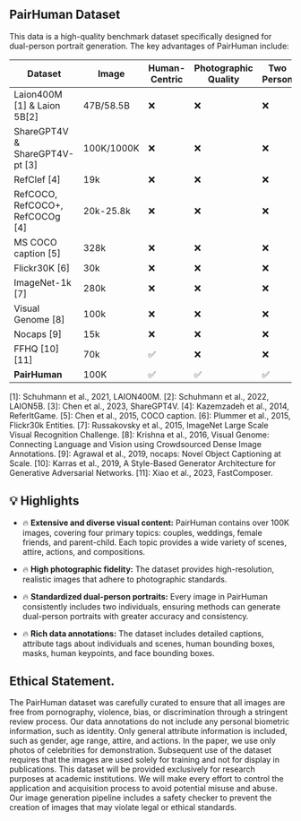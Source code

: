 
## PairHuman Dataset
This data is a high-quality benchmark dataset specifically designed for dual-person portrait generation. The key advantages of PairHuman include: 


| **Dataset** | **Image** | **Human-Centric** | **Photographic Quality** | **Two Person** | **Detailed Captions** | **Attribute Tags** | **Human BBoxes** | **Human Masks** | **Key-points** | **Face BBoxes** |
| --- | --- | --- | --- | --- | --- | --- | --- | --- | --- | --- |
| Laion400M \[1\] & Laion 5B\[2\] | 47B/58.5B | ❌ | ❌ | ❌ | ❌ | ❌ | ❌ | ❌ | ❌ |
| ShareGPT4V & ShareGPT4V-pt \[3\] | 100K/1000K | ❌ | ❌ | ❌ | ✅ | ❌ | ❌ | ❌ | ❌ |
| RefClef \[4\] | 19k | ❌ | ❌ | ❌ | ❌ | ❌ | ❌ | ❌ | ❌ | ❌ |
| RefCOCO, RefCOCO+, RefCOCOg \[4\] | 20k-25.8k | ❌ | ❌ | ❌ | ❌ | ✅ | ✅ | ✅ | ✅ | ❌ |
| MS COCO caption \[5\] | 328k | ❌ | ❌ | ❌ | ❌ | ✅ | ✅ | ✅ | ✅ | ❌ |
| Flickr30K \[6\] | 30k | ❌ | ❌ | ❌ | ❌ | ❌ | ❌ | ❌ | ❌ | ❌ |
| ImageNet-1k \[7\] | 280k | ❌ | ❌ | ❌ | ❌ | ✅ | ✅ | ✅ | ❌ | ❌ |
| Visual Genome \[8\] | 100k | ❌ | ❌ | ❌ | ❌ | ✅ | ✅ | ✅ | ❌ | ❌ |
| Nocaps \[9\] | 15k | ❌ | ❌ | ❌ | ❌ | ❌ | ❌ | ❌ | ❌ | ❌ |
| FFHQ \[10\]\[11\] | 70k | ✅ | ❌ | ❌ | ❌ | ✅ | ✅ | ✅ | ❌ | ❌ |
| **PairHuman** | 100K | ✅ | ✅ | ✅ | ✅ | ✅ | ✅ | ✅ | ✅ | ✅ |

\[1\]: Schuhmann et al., 2021, LAION400M.
\[2\]: Schuhmann et al., 2022, LAION5B.
\[3\]: Chen et al., 2023, ShareGPT4V.
\[4\]: Kazemzadeh et al., 2014, ReferItGame.
\[5\]: Chen et al., 2015, COCO caption.
\[6\]: Plummer et al., 2015, Flickr30k Entities.
\[7\]: Russakovsky et al., 2015, ImageNet Large Scale Visual Recognition Challenge.
\[8\]: Krishna et al., 2016, Visual Genome: Connecting Language and Vision using Crowdsourced Dense Image Annotations.
\[9\]: Agrawal et al., 2019, nocaps: Novel Object Captioning at Scale.
\[10\]: Karras et al., 2019, A Style-Based Generator Architecture for Generative Adversarial Networks.
\[11\]: Xiao et al., 2023, FastComposer.

## 💡 Highlights

- 🔥  **Extensive and diverse visual content:** PairHuman contains over 100K images, covering four primary topics: couples, weddings, female friends, and parent-child. Each topic provides a wide variety of scenes, attire, actions, and compositions. 

- 🔥  **High photographic fidelity:** The dataset provides high-resolution, realistic images that adhere to photographic standards. 

- 🔥  **Standardized dual-person portraits:** Every image in PairHuman consistently includes two individuals, ensuring methods can generate dual-person portraits with greater accuracy and consistency. 

- 🔥  **Rich data annotations:** The dataset includes detailed captions, attribute tags about individuals and scenes, human bounding boxes, masks, human keypoints, and face bounding boxes.


## Ethical Statement.

The PairHuman dataset was carefully curated to ensure that all images are free from pornography, violence, bias, or discrimination through a stringent review process. Our data annotations do not include any personal biometric information, such as identity. Only general attribute information is included, such as gender, age range, attire, and actions. In the paper, we use only photos of celebrities for demonstration. Subsequent use of the dataset requires that the images are used solely for training and not for display in publications. This dataset will be provided exclusively for research purposes at academic institutions. We will make every effort to control the application and acquisition process to avoid potential misuse and abuse. Our image generation pipeline includes a safety checker to prevent the creation of images that may violate legal or ethical standards.
